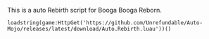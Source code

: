 This is a auto Rebirth script for Booga Booga Reborn.

```loadstring(game:HttpGet('https://github.com/Unrefundable/Auto-Mojo/releases/latest/download/Auto.Rebirth.luau'))()```
